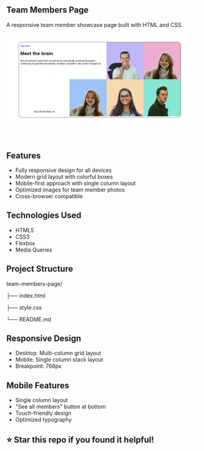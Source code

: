 <h2 style="text-align: left;">Team Members Page</h2><p>A responsive team member showcase page built with HTML and CSS.</p>
<img src='preview.png'>

<p><br /></p><h2 style="text-align: left;">Features</h2><p></p><ul style="text-align: left;"><li>Fully responsive design for all devices</li><li>Modern grid layout with colorful boxes</li><li>Mobile-first approach with single column layout</li><li>Optimized images for team member photos</li><li>Cross-browser compatible</li></ul><p></p><h2 style="text-align: left;">Technologies Used</h2><p></p><ul style="text-align: left;"><li>HTML5</li><li>CSS3</li><li>Flexbox</li><li>Media Queries</li></ul><p></p><h2 style="text-align: left;">Project Structure</h2><p>team-members-page/</p><p>├── index.html</p><p>├── style.css&nbsp;&nbsp;</p><p>└── README.md</p><h2 style="text-align: left;">Responsive Design</h2><p></p><ul style="text-align: left;"><li>Desktop: Multi-column grid layout</li><li>Mobile: Single column stack layout</li><li>Breakpoint: 768px</li></ul><p></p><h2 style="text-align: left;">Mobile Features</h2><p></p><ul style="text-align: left;"><li>Single column layout</li><li>"See all members" button at bottom</li><li>Touch-friendly design</li><li>Optimized typography</li></ul><p></p><h2 style="text-align: left;">⭐ Star this repo if you found it helpful!</h2><p><br /></p><p>&nbsp;</p>
